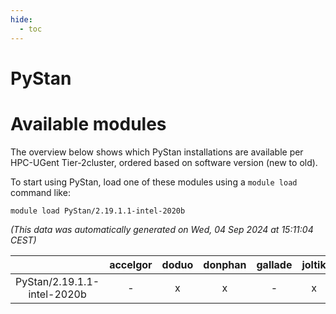 ```yaml
---
hide:
  - toc
---
```


PyStan
======

# Available modules


The overview below shows which PyStan installations are available per HPC-UGent Tier-2cluster, ordered based on software version (new to old).

To start using PyStan, load one of these modules using a `module load` command like:

```shell
module load PyStan/2.19.1.1-intel-2020b
```

*(This data was automatically generated on Wed, 04 Sep 2024 at 15:11:04 CEST)*  

| |accelgor|doduo|donphan|gallade|joltik|shinx|skitty|
| :---: | :---: | :---: | :---: | :---: | :---: | :---: | :---: |
|PyStan/2.19.1.1-intel-2020b|-|x|x|-|x|-|x|
